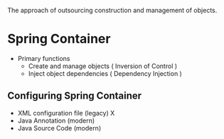 The approach of outsourcing construction and management of objects.

# Spring Container

- Primary functions
	- Create and manage objects ( Inversion of Control )
	- Inject object dependencies ( Dependency Injection )

## Configuring Spring Container

- XML configuration file (legacy) X
- Java Annotation (modern)
- Java Source Code (modern)